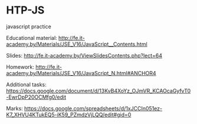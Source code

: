 # HTP-JS
javascript practice

Educational material: http://fe.it-academy.by/Materials/JSE_V16/JavaScript__Contents.html

Slides: http://fe.it-academy.by/ViewSlidesContents.php?lect=64

Homework: http://fe.it-academy.by/Materials/JSE_V16/JavaScript_N.html#ANCHOR4

Additional tasks: https://docs.google.com/document/d/13KvB4XoYz_OJmVR_KCAOcaGyfvT0-EwrDpP20OCMfg0/edit

Marks: https://docs.google.com/spreadsheets/d/1xJCCIn051ez-K7_XHVU4KTukEQ5-iK59_PZmdzVjLQQ/edit#gid=0
